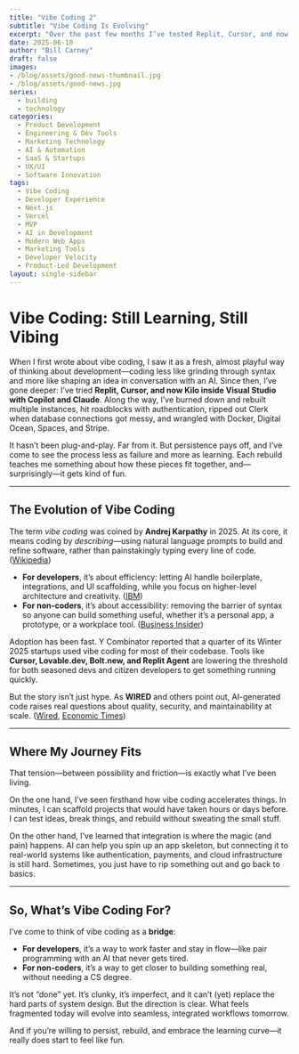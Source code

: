 ```yaml
---
title: "Vibe Coding 2"
subtitle: "Vibe Coding Is Evolving"
excerpt: "Over the past few months I’ve tested Replit, Cursor, and now Kilo with Copilot and Claude. I’ve burned down and rebuilt instances, ripped out integrations that didn’t work, and wrestled with Docker, Digital Ocean, Spaces, and Stripe.  What I’ve learned is that vibe coding isn’t about instant deployment—it’s about learning, iterating, and staying in flow. For developers, it promises faster scaffolding and fewer headaches with boilerplate. For non-coders, it opens the door to building real applications without years of training. It’s still clunky, but the direction is clear: coding by describing is evolving fast, and persistence really does pay off - hopefully."
date: 2025-06-10
author: "Bill Carney"
draft: false
images:
- /blog/assets/good-news-thumbnail.jpg
- /blog/assets/good-news.jpg
series:
  - building
  - technology
categories:
  - Product Development
  - Engineering & Dev Tools
  - Marketing Technology
  - AI & Automation
  - SaaS & Startups
  - UX/UI
  - Software Innovation
tags:
  - Vibe Coding
  - Developer Experience
  - Next.js
  - Vercel
  - MVP
  - AI in Development
  - Modern Web Apps
  - Marketing Tools
  - Developer Velocity
  - Product-Led Development
layout: single-sidebar
---
```

# Vibe Coding: Still Learning, Still Vibing  

When I first wrote about vibe coding, I saw it as a fresh, almost playful way of thinking about development—coding less like grinding through syntax and more like shaping an idea in conversation with an AI. Since then, I’ve gone deeper: I’ve tried **Replit, Cursor, and now Kilo inside Visual Studio with Copilot and Claude**. Along the way, I’ve burned down and rebuilt multiple instances, hit roadblocks with authentication, ripped out Clerk when database connections got messy, and wrangled with Docker, Digital Ocean, Spaces, and Stripe.  

It hasn’t been plug-and-play. Far from it. But persistence pays off, and I’ve come to see the process less as failure and more as learning. Each rebuild teaches me something about how these pieces fit together, and—surprisingly—it gets kind of fun.  

---

## The Evolution of Vibe Coding  

The term *vibe coding* was coined by **Andrej Karpathy** in 2025. At its core, it means coding by *describing*—using natural language prompts to build and refine software, rather than painstakingly typing every line of code. ([Wikipedia](https://en.wikipedia.org/wiki/Vibe_coding?utm_source=chatgpt.com))  

- **For developers**, it’s about efficiency: letting AI handle boilerplate, integrations, and UI scaffolding, while you focus on higher-level architecture and creativity. ([IBM](https://www.ibm.com/think/topics/vibe-coding?utm_source=chatgpt.com))  
- **For non-coders**, it’s about accessibility: removing the barrier of syntax so anyone can build something useful, whether it’s a personal app, a prototype, or a workplace tool. ([Business Insider](https://www.businessinsider.com/how-to-vibe-code-app-cynthia-chen-prompting-ai-designer-2025-5?utm_source=chatgpt.com))  

Adoption has been fast. Y Combinator reported that a quarter of its Winter 2025 startups used vibe coding for most of their codebase. Tools like **Cursor, Lovable.dev, Bolt.new, and Replit Agent** are lowering the threshold for both seasoned devs and citizen developers to get something running quickly.  

But the story isn’t just hype. As **WIRED** and others point out, AI-generated code raises real questions about quality, security, and maintainability at scale. ([Wired](https://www.wired.com/story/uncanny-valley-podcast-how-to-become-a-vibe-coder?utm_source=chatgpt.com), [Economic Times](https://economictimes.indiatimes.com/tech/artificial-intelligence/why-vibe-coding-needs-more-than-vibes-for-enterprise-scale-solutions/articleshow/121709534.cms?utm_source=chatgpt.com))  

---

## Where My Journey Fits  

That tension—between possibility and friction—is exactly what I’ve been living.  

On the one hand, I’ve seen firsthand how vibe coding accelerates things. In minutes, I can scaffold projects that would have taken hours or days before. I can test ideas, break things, and rebuild without sweating the small stuff.  

On the other hand, I’ve learned that integration is where the magic (and pain) happens. AI can help you spin up an app skeleton, but connecting it to real-world systems like authentication, payments, and cloud infrastructure is still hard. Sometimes, you just have to rip something out and go back to basics.  

---

## So, What’s Vibe Coding For?  

I’ve come to think of vibe coding as a **bridge**:  

- **For developers**, it’s a way to work faster and stay in flow—like pair programming with an AI that never gets tired.  
- **For non-coders**, it’s a way to get closer to building something real, without needing a CS degree.  

It’s not “done” yet. It’s clunky, it’s imperfect, and it can’t (yet) replace the hard parts of system design. But the direction is clear. What feels fragmented today will evolve into seamless, integrated workflows tomorrow.  

And if you’re willing to persist, rebuild, and embrace the learning curve—it really does start to feel like fun.  